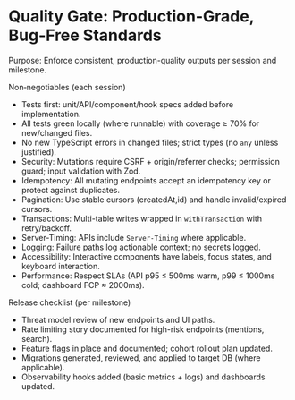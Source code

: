# Quality Gate: Production-Grade, Bug-Free Standards

Purpose: Enforce consistent, production-quality outputs per session and milestone.

Non‑negotiables (each session)
- Tests first: unit/API/component/hook specs added before implementation.
- All tests green locally (where runnable) with coverage ≥ 70% for new/changed files.
- No new TypeScript errors in changed files; strict types (no `any` unless justified).
- Security: Mutations require CSRF + origin/referrer checks; permission guard; input validation with Zod.
- Idempotency: All mutating endpoints accept an idempotency key or protect against duplicates.
- Pagination: Use stable cursors (createdAt,id) and handle invalid/expired cursors.
- Transactions: Multi-table writes wrapped in `withTransaction` with retry/backoff.
- Server-Timing: APIs include `Server-Timing` where applicable.
- Logging: Failure paths log actionable context; no secrets logged.
- Accessibility: Interactive components have labels, focus states, and keyboard interaction.
- Performance: Respect SLAs (API p95 ≤ 500ms warm, p99 ≤ 1000ms cold; dashboard FCP ≈ 2000ms).

Release checklist (per milestone)
- Threat model review of new endpoints and UI paths.
- Rate limiting story documented for high-risk endpoints (mentions, search).
- Feature flags in place and documented; cohort rollout plan updated.
- Migrations generated, reviewed, and applied to target DB (where applicable).
- Observability hooks added (basic metrics + logs) and dashboards updated.

